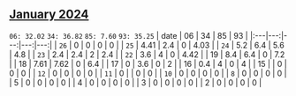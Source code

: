 ## [January 2024](2024-01.csv)

`06: 32.02` `34: 36.82` `85: 7.60` `93: 35.25` 
| date | 06 | 34 | 85 | 93 |
|:---|---:|---:|---:|---:|
| `26` | 0 | 0 | 0 | 0 <tr></tr>|
| `25` | 4.41 | 2.4 | 0 | 4.03 <tr></tr>|
| `24` | 5.2 | 6.4 | 5.6 | 4.8 <tr></tr>|
| `23` | 2.4 | 2.4 | 2 | 2.4 <tr></tr>|
| `22` | 3.6 | 4 | 0 | 4.42 <tr></tr>|
| 19 | 8.4 | 6.4 | 0 | 7.2 <tr></tr>|
| 18 | 7.61 | 7.62 | 0 | 6.4 <tr></tr>|
| 17 | 0 | 3.6 | 0 | 2 <tr></tr>|
| 16 | 0.4 | 4 | 0 | 4 <tr></tr>|
| 15 |  | 0 | 0 | 0 <tr></tr>|
| `12` | 0 | 0 | 0 | 0 <tr></tr>|
| `11` | 0 |  | 0 | 0 <tr></tr>|
| `10` | 0 | 0 | 0 | 0 <tr></tr>|
| `8` | 0 | 0 | 0 | 0 <tr></tr>|
| 5 | 0 | 0 | 0 | 0 <tr></tr>|
| 4 | 0 | 0 | 0 | 0 <tr></tr>|
| 3 | 0 | 0 | 0 | 0 <tr></tr>|
| 2 | 0 | 0 | 0 | 0 <tr></tr>|
